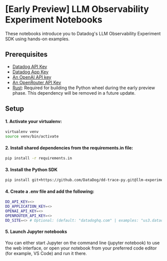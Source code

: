 # [Early Preview] LLM Observability Experiment Notebooks

These notebooks introduce you to Datadog's LLM Observability Experiment SDK using hands-on examples.

## Prerequisites

- [Datadog API Key](https://docs.datadoghq.com/account_management/api-app-keys)
- [Datadog App Key](https://app.datadoghq.com/organization-settings/application-keys)
- [An OpenAI API key](https://platform.openai.com/docs/quickstart/account-setup)
- [An OpenRouter API Key](https://openrouter.ai/settings/keys)
- [Rust](https://rustup.rs/): Required for building the Python wheel during the early preview phase. This dependency will be removed in a future update.

## Setup

#### 1. Activate your virtualenv:

```bash
virtualenv venv
source venv/bin/activate
```

#### 2. Install shared dependencies from the requirements.in file:

```bash
pip install -r requirements.in
```

#### 3. Install the Python SDK

```bash
pip install git+https://github.com/DataDog/dd-trace-py.git@llm-experiments
```

#### 4. Create a .env file and add the following:

```bash
DD_API_KEY=<>
DD_APPLICATION_KEY=<>
OPENAI_API_KEY=<>
OPENROUTER_API_KEY=<>
DD_SITE=<> # Optional: (default: "datadoghq.com" | examples: "us3.datadoghq.com", "eu.datadoghq.com")
```

#### 5. Launch Jupyter notebooks

You can either start Jupyter on the command line (jupyter notebook) to use the web interface, or open your notebook from your preferred code editor (for example, VS Code) and run it there.
